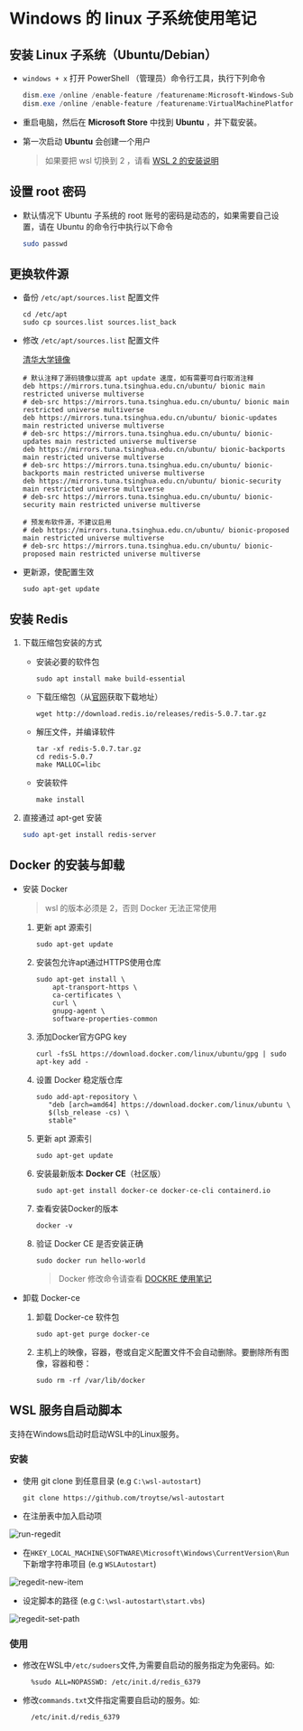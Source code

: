 # Windows 的 linux 子系统使用笔记

## 安装 Linux 子系统（Ubuntu/Debian）

* `windows + x` 打开 PowerShell （管理员）命令行工具，执行下列命令

    ```powershell
    dism.exe /online /enable-feature /featurename:Microsoft-Windows-Subsystem-Linux /all /norestart
    dism.exe /online /enable-feature /featurename:VirtualMachinePlatform /all /norestart
    ```

* 重启电脑，然后在 **Microsoft Store** 中找到 **Ubuntu** ，并下载安装。

* 第一次启动 **Ubuntu** 会创建一个用户

    > 如果要把 wsl 切换到 2 ，请看 <a href="https://docs.microsoft.com/zh-cn/windows/wsl/wsl2-install" target="_brank">WSL 2 的安装说明</a>

## 设置 root 密码

* 默认情况下 Ubuntu 子系统的 root 账号的密码是动态的，如果需要自己设置，请在 Ubuntu 的命令行中执行以下命令

    ```bash
    sudo passwd
    ```

## 更换软件源

* 备份 `/etc/apt/sources.list` 配置文件

    ```shell
    cd /etc/apt
    sudo cp sources.list sources.list_back
    ```

* 修改 `/etc/apt/sources.list` 配置文件

    [清华大学镜像](https://mirrors.tuna.tsinghua.edu.cn/help/ubuntu/)

    ```shell
    # 默认注释了源码镜像以提高 apt update 速度，如有需要可自行取消注释
    deb https://mirrors.tuna.tsinghua.edu.cn/ubuntu/ bionic main restricted universe multiverse
    # deb-src https://mirrors.tuna.tsinghua.edu.cn/ubuntu/ bionic main restricted universe multiverse
    deb https://mirrors.tuna.tsinghua.edu.cn/ubuntu/ bionic-updates main restricted universe multiverse
    # deb-src https://mirrors.tuna.tsinghua.edu.cn/ubuntu/ bionic-updates main restricted universe multiverse
    deb https://mirrors.tuna.tsinghua.edu.cn/ubuntu/ bionic-backports main restricted universe multiverse
    # deb-src https://mirrors.tuna.tsinghua.edu.cn/ubuntu/ bionic-backports main restricted universe multiverse
    deb https://mirrors.tuna.tsinghua.edu.cn/ubuntu/ bionic-security main restricted universe multiverse
    # deb-src https://mirrors.tuna.tsinghua.edu.cn/ubuntu/ bionic-security main restricted universe multiverse
    
    # 预发布软件源，不建议启用
    # deb https://mirrors.tuna.tsinghua.edu.cn/ubuntu/ bionic-proposed main restricted universe multiverse
    # deb-src https://mirrors.tuna.tsinghua.edu.cn/ubuntu/ bionic-proposed main restricted universe multiverse
    ```

* 更新源，使配置生效

    ```shell
    sudo apt-get update
    ```

## 安装 Redis

1. 下载压缩包安装的方式

    * 安装必要的软件包

        ```shell
        sudo apt install make build-essential
        ```

    * 下载压缩包（从[官网](https://redis.io/)获取下载地址）

        ```shell
        wget http://download.redis.io/releases/redis-5.0.7.tar.gz
        ```
    
    * 解压文件，并编译软件

        ```shell
        tar -xf redis-5.0.7.tar.gz
        cd redis-5.0.7
        make MALLOC=libc
        ```

    * 安装软件

        ```shell
        make install
        ```

    

2. 直接通过 apt-get 安装

    ```bash
    sudo apt-get install redis-server
    ```

## Docker 的安装与卸载

* 安装 Docker

    > wsl 的版本必须是 2，否则 Docker 无法正常使用 

    1. 更新 apt 源索引

       ```shell
       sudo apt-get update
       ```

    2. 安装包允许apt通过HTTPS使用仓库

       ```shell
       sudo apt-get install \
           apt-transport-https \
           ca-certificates \
           curl \
           gnupg-agent \
           software-properties-common
       ```

    3. 添加Docker官方GPG key

       ```shell
       curl -fsSL https://download.docker.com/linux/ubuntu/gpg | sudo apt-key add -
       ```

    4. 设置 Docker 稳定版仓库

       ```shell
       sudo add-apt-repository \
          "deb [arch=amd64] https://download.docker.com/linux/ubuntu \
          $(lsb_release -cs) \
          stable"
       ```

    5. 更新 apt 源索引

       ```shell
       sudo apt-get update
       ```

    6. 安装最新版本 **Docker CE**（社区版）

       ```shell
       sudo apt-get install docker-ce docker-ce-cli containerd.io
       ```

    7. 查看安装Docker的版本

       ```shell
       docker -v
       ```

    8. 验证 Docker CE 是否安装正确

       ```shell
       sudo docker run hello-world
       ```

        > Docker 修改命令请查看 [DOCKRE 使用笔记](../linux/docker_usr_notes.md)

* 卸载 Docker-ce

  1. 卸载 Docker-ce 软件包

     ```shell
     sudo apt-get purge docker-ce
     ```

  2. 主机上的映像，容器，卷或自定义配置文件不会自动删除。要删除所有图像，容器和卷：

     ```shell
     sudo rm -rf /var/lib/docker
     ```

## WSL 服务自启动脚本

支持在Windows启动时启动WSL中的Linux服务。

### 安装

* 使用 git clone 到任意目录 (e.g `C:\wsl-autostart`)

    ```shell
    git clone https://github.com/troytse/wsl-autostart
    ```

* 在注册表中加入启动项

![run-regedit](../assets/imgs/win_run_regedit.png)

* 在`HKEY_LOCAL_MACHINE\SOFTWARE\Microsoft\Windows\CurrentVersion\Run`下新增字符串项目 (e.g `WSLAutostart`)

![regedit-new-item](../assets/imgs/win_regedit_new_item.png)

* 设定脚本的路径 (e.g `C:\wsl-autostart\start.vbs`)

![regedit-set-path](../assets/imgs/win_regedit_set_path.png)

### 使用

* 修改在WSL中`/etc/sudoers`文件,为需要自启动的服务指定为免密码。如:

  ``` sudoers
    %sudo ALL=NOPASSWD: /etc/init.d/redis_6379
  ```
  
* 修改`commands.txt`文件指定需要自启动的服务。如:

  ```shell
    /etc/init.d/redis_6379
  ```
